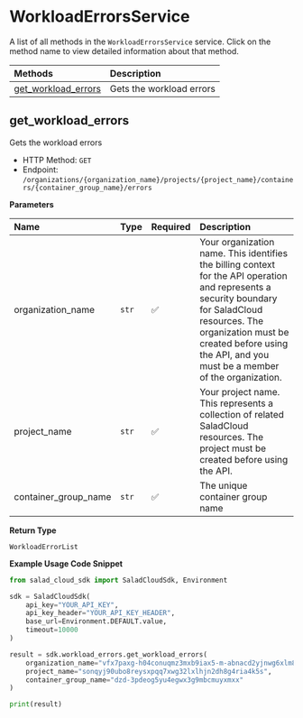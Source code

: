 # WorkloadErrorsService

A list of all methods in the `WorkloadErrorsService` service. Click on the method name to view detailed information about that method.

| Methods                                     | Description              |
| :------------------------------------------ | :----------------------- |
| [get_workload_errors](#get_workload_errors) | Gets the workload errors |

## get_workload_errors

Gets the workload errors

- HTTP Method: `GET`
- Endpoint: `/organizations/{organization_name}/projects/{project_name}/containers/{container_group_name}/errors`

**Parameters**

| Name                 | Type  | Required | Description                                                                                                                                                                                                                                         |
| :------------------- | :---- | :------- | :-------------------------------------------------------------------------------------------------------------------------------------------------------------------------------------------------------------------------------------------------- |
| organization_name    | `str` | ✅       | Your organization name. This identifies the billing context for the API operation and represents a security boundary for SaladCloud resources. The organization must be created before using the API, and you must be a member of the organization. |
| project_name         | `str` | ✅       | Your project name. This represents a collection of related SaladCloud resources. The project must be created before using the API.                                                                                                                  |
| container_group_name | `str` | ✅       | The unique container group name                                                                                                                                                                                                                     |

**Return Type**

`WorkloadErrorList`

**Example Usage Code Snippet**

```python
from salad_cloud_sdk import SaladCloudSdk, Environment

sdk = SaladCloudSdk(
    api_key="YOUR_API_KEY",
    api_key_header="YOUR_API_KEY_HEADER",
    base_url=Environment.DEFAULT.value,
    timeout=10000
)

result = sdk.workload_errors.get_workload_errors(
    organization_name="vfx7paxg-h04conuqmz3mxb9iax5-m-abnacd2yjnwg6xlm838mbbxxjo-h52",
    project_name="sonqyj90ubo8reysxpqq7xwg32lxlhjn2dh8g4ria4k5s",
    container_group_name="dzd-3pdeog5yu4egwx3g9mbcmuyxmxx"
)

print(result)
```
